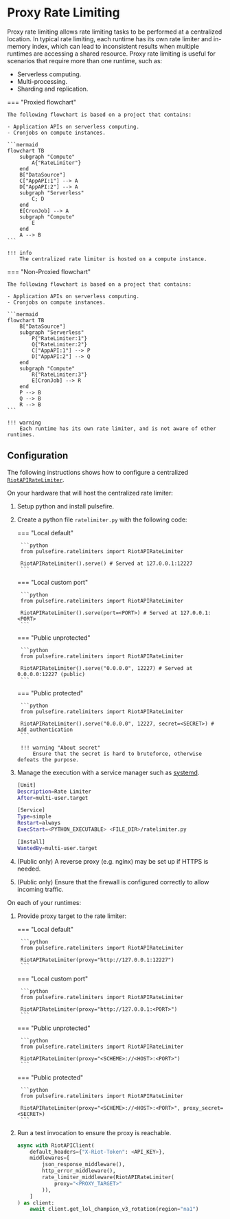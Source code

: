 # Proxy Rate Limiting

Proxy rate limiting allows rate limiting tasks to be performed at a centralized location. In typical rate limiting, each runtime has its own rate limiter and in-memory index, which can lead to inconsistent results when multiple runtimes are accessing a shared resource. Proxy rate limiting is useful for scenarios that require more than one runtime, such as:

- Serverless computing.
- Multi-processing.
- Sharding and replication.

=== "Proxied flowchart"

    The following flowchart is based on a project that contains:

    - Application APIs on serverless computing.
    - Cronjobs on compute instances.

    ```mermaid
    flowchart TB
        subgraph "Compute"
            A{"RateLimiter"}
        end
        B["DataSource"]
        C["AppAPI:1"] --> A
        D["AppAPI:2"] --> A
        subgraph "Serverless"
            C; D
        end
        E[CronJob] --> A
        subgraph "Compute"
            E
        end
        A --> B
    ```

    !!! info
        The centralized rate limiter is hosted on a compute instance.

=== "Non-Proxied flowchart"

    The following flowchart is based on a project that contains:

    - Application APIs on serverless computing.
    - Cronjobs on compute instances.

    ```mermaid
    flowchart TB
        B["DataSource"]
        subgraph "Serverless"
            P{"RateLimiter:1"}
            Q{"RateLimiter:2"}
            C["AppAPI:1"] --> P
            D["AppAPI:2"] --> Q
        end
        subgraph "Compute"
            R{"RateLimiter:3"}
            E[CronJob] --> R
        end
        P --> B
        Q --> B
        R --> B
    ```

    !!! warning
        Each runtime has its own rate limiter, and is not aware of other runtimes.


## Configuration

The following instructions shows how to configure a centralized [`RiotAPIRateLimiter`](../../reference/ratelimiters/riot-api-rate-limiter.md).

On your hardware that will host the centralized rate limiter:

1. Setup python and install pulsefire.

2. Create a python file `ratelimiter.py` with the following code:

    === "Local default"

        ```python
        from pulsefire.ratelimiters import RiotAPIRateLimiter

        RiotAPIRateLimiter().serve() # Served at 127.0.0.1:12227
        ```

    === "Local custom port"

        ```python
        from pulsefire.ratelimiters import RiotAPIRateLimiter

        RiotAPIRateLimiter().serve(port=<PORT>) # Served at 127.0.0.1:<PORT>
        ```

    === "Public unprotected"

        ```python
        from pulsefire.ratelimiters import RiotAPIRateLimiter

        RiotAPIRateLimiter().serve("0.0.0.0", 12227) # Served at 0.0.0.0:12227 (public)
        ```

    === "Public protected"

        ```python
        from pulsefire.ratelimiters import RiotAPIRateLimiter

        RiotAPIRateLimiter().serve("0.0.0.0", 12227, secret=<SECRET>) # Add authentication
        ```

        !!! warning "About secret"
            Ensure that the secret is hard to bruteforce, otherwise defeats the purpose.

3. Manage the execution with a service manager such as [systemd](https://systemd.io/).

    ```sh
    [Unit]
    Description=Rate Limiter
    After=multi-user.target

    [Service]
    Type=simple
    Restart=always
    ExecStart=<PYTHON_EXECUTABLE> <FILE_DIR>/ratelimiter.py

    [Install]
    WantedBy=multi-user.target
    ```

4. (Public only) A reverse proxy (e.g. nginx) may be set up if HTTPS is needed.

5. (Public only) Ensure that the firewall is configured correctly to allow incoming traffic.

On each of your runtimes:

1. Provide proxy target to the rate limiter:

    === "Local default"

        ```python
        from pulsefire.ratelimiters import RiotAPIRateLimiter

        RiotAPIRateLimiter(proxy="http://127.0.0.1:12227")
        ```

    === "Local custom port"

        ```python
        from pulsefire.ratelimiters import RiotAPIRateLimiter

        RiotAPIRateLimiter(proxy="http://127.0.0.1:<PORT>")
        ```

    === "Public unprotected"

        ```python
        from pulsefire.ratelimiters import RiotAPIRateLimiter

        RiotAPIRateLimiter(proxy="<SCHEME>://<HOST>:<PORT>")
        ```

    === "Public protected"

        ```python
        from pulsefire.ratelimiters import RiotAPIRateLimiter

        RiotAPIRateLimiter(proxy="<SCHEME>://<HOST>:<PORT>", proxy_secret=<SECRET>)
        ```

2. Run a test invocation to ensure the proxy is reachable.

    ```python
    async with RiotAPIClient(
        default_headers={"X-Riot-Token": <API_KEY>},
        middlewares=[
            json_response_middleware(),
            http_error_middleware(),
            rate_limiter_middleware(RiotAPIRateLimiter(
                proxy="<PROXY_TARGET>"
            )),
        ]
    ) as client:
        await client.get_lol_champion_v3_rotation(region="na1")
    ```

